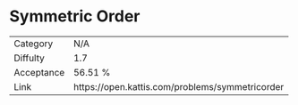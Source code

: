 # Symmetric Order

<table>
    <tr>
        <td>Category</td>
        <td>N/A</td>
    </tr>
    <tr>
        <td>Diffulty</td>
        <td>1.7</td>
    </tr>
    <tr>
        <td>Acceptance</td>
        <td>56.51 %</td>
    </tr>
    <tr>
        <td>Link</td>
        <td>https://open.kattis.com/problems/symmetricorder</td>
    </tr>
</table>